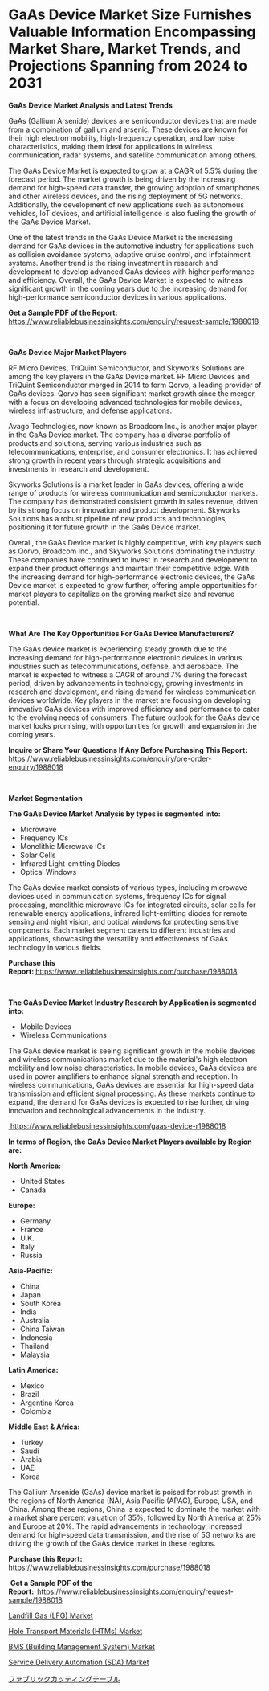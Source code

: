 <p><h1>GaAs Device Market Size Furnishes Valuable Information Encompassing Market Share, Market Trends, and Projections Spanning from 2024 to 2031</h1></p><p><strong>GaAs Device Market Analysis and Latest Trends</strong></p>
<p><p>GaAs (Gallium Arsenide) devices are semiconductor devices that are made from a combination of gallium and arsenic. These devices are known for their high electron mobility, high-frequency operation, and low noise characteristics, making them ideal for applications in wireless communication, radar systems, and satellite communication among others.</p><p>The GaAs Device Market is expected to grow at a CAGR of 5.5% during the forecast period. The market growth is being driven by the increasing demand for high-speed data transfer, the growing adoption of smartphones and other wireless devices, and the rising deployment of 5G networks. Additionally, the development of new applications such as autonomous vehicles, IoT devices, and artificial intelligence is also fueling the growth of the GaAs Device Market.</p><p>One of the latest trends in the GaAs Device Market is the increasing demand for GaAs devices in the automotive industry for applications such as collision avoidance systems, adaptive cruise control, and infotainment systems. Another trend is the rising investment in research and development to develop advanced GaAs devices with higher performance and efficiency. Overall, the GaAs Device Market is expected to witness significant growth in the coming years due to the increasing demand for high-performance semiconductor devices in various applications.</p></p>
<p><strong>Get a Sample PDF of the Report:&nbsp;</strong> <a href="https://www.reliablebusinessinsights.com/enquiry/request-sample/1988018">https://www.reliablebusinessinsights.com/enquiry/request-sample/1988018</a></p>
<p>&nbsp;</p>
<p><strong>GaAs Device Major Market Players</strong></p>
<p><p>RF Micro Devices, TriQuint Semiconductor, and Skyworks Solutions are among the key players in the GaAs Device market. RF Micro Devices and TriQuint Semiconductor merged in 2014 to form Qorvo, a leading provider of GaAs devices. Qorvo has seen significant market growth since the merger, with a focus on developing advanced technologies for mobile devices, wireless infrastructure, and defense applications.</p><p>Avago Technologies, now known as Broadcom Inc., is another major player in the GaAs Device market. The company has a diverse portfolio of products and solutions, serving various industries such as telecommunications, enterprise, and consumer electronics. It has achieved strong growth in recent years through strategic acquisitions and investments in research and development.</p><p>Skyworks Solutions is a market leader in GaAs devices, offering a wide range of products for wireless communication and semiconductor markets. The company has demonstrated consistent growth in sales revenue, driven by its strong focus on innovation and product development. Skyworks Solutions has a robust pipeline of new products and technologies, positioning it for future growth in the GaAs Device market.</p><p>Overall, the GaAs Device market is highly competitive, with key players such as Qorvo, Broadcom Inc., and Skyworks Solutions dominating the industry. These companies have continued to invest in research and development to expand their product offerings and maintain their competitive edge. With the increasing demand for high-performance electronic devices, the GaAs Device market is expected to grow further, offering ample opportunities for market players to capitalize on the growing market size and revenue potential.</p></p>
<p>&nbsp;</p>
<p><strong>What Are The Key Opportunities For GaAs Device Manufacturers?</strong></p>
<p><p>The GaAs device market is experiencing steady growth due to the increasing demand for high-performance electronic devices in various industries such as telecommunications, defense, and aerospace. The market is expected to witness a CAGR of around 7% during the forecast period, driven by advancements in technology, growing investments in research and development, and rising demand for wireless communication devices worldwide. Key players in the market are focusing on developing innovative GaAs devices with improved efficiency and performance to cater to the evolving needs of consumers. The future outlook for the GaAs device market looks promising, with opportunities for growth and expansion in the coming years.</p></p>
<p><strong>Inquire or Share Your Questions If Any Before Purchasing This Report:</strong> <a href="https://www.reliablebusinessinsights.com/enquiry/pre-order-enquiry/1988018">https://www.reliablebusinessinsights.com/enquiry/pre-order-enquiry/1988018</a></p>
<p>&nbsp;</p>
<p><strong>Market Segmentation</strong></p>
<p><strong>The GaAs Device Market Analysis by types is segmented into:</strong></p>
<p><ul><li>Microwave</li><li>Frequency ICs</li><li>Monolithic Microwave ICs</li><li>Solar Cells</li><li>Infrared Light-emitting Diodes</li><li>Optical Windows</li></ul></p>
<p><p>The GaAs device market consists of various types, including microwave devices used in communication systems, frequency ICs for signal processing, monolithic microwave ICs for integrated circuits, solar cells for renewable energy applications, infrared light-emitting diodes for remote sensing and night vision, and optical windows for protecting sensitive components. Each market segment caters to different industries and applications, showcasing the versatility and effectiveness of GaAs technology in various fields.</p></p>
<p><strong>Purchase this Report:&nbsp;</strong><a href="https://www.reliablebusinessinsights.com/purchase/1988018">https://www.reliablebusinessinsights.com/purchase/1988018</a></p>
<p>&nbsp;</p>
<p><strong>The GaAs Device Market Industry Research by Application is segmented into:</strong></p>
<p><ul><li>Mobile Devices</li><li>Wireless Communications</li></ul></p>
<p><p>The GaAs device market is seeing significant growth in the mobile devices and wireless communications market due to the material's high electron mobility and low noise characteristics. In mobile devices, GaAs devices are used in power amplifiers to enhance signal strength and reception. In wireless communications, GaAs devices are essential for high-speed data transmission and efficient signal processing. As these markets continue to expand, the demand for GaAs devices is expected to rise further, driving innovation and technological advancements in the industry.</p></p>
<p><a href="https://www.reliablebusinessinsights.com/gaas-device-r1988018">&nbsp;https://www.reliablebusinessinsights.com/gaas-device-r1988018</a></p>
<p><strong>In terms of Region, the GaAs Device Market Players available by Region are:</strong></p>
<p>
    <p> <strong> North America: </strong>
        <ul>
            <li>United States</li>
            <li>Canada</li>
        </ul>
        </p> 
    <p> <strong> Europe: </strong>
        <ul>
            <li>Germany</li>
            <li>France</li>
            <li>U.K.</li>
            <li>Italy</li>
            <li>Russia</li>
        </ul>
        </p> 
    <p> <strong> Asia-Pacific: </strong>
        <ul>
            <li>China</li>
            <li>Japan</li>
            <li>South Korea</li>
            <li>India</li>
            <li>Australia</li>
            <li>China Taiwan</li>
            <li>Indonesia</li>
            <li>Thailand</li>
            <li>Malaysia</li>
        </ul>
        </p> 
    <p> <strong> Latin America: </strong>
        <ul>
            <li>Mexico</li>
            <li>Brazil</li>
            <li>Argentina Korea</li>
            <li>Colombia</li>
        </ul>
        </p> 
    <p> <strong> Middle East & Africa: </strong>
        <ul>
            <li>Turkey</li>
            <li>Saudi</li>
            <li>Arabia</li>
            <li>UAE</li>
            <li>Korea</li>
        </ul>
    </p>
    </p>
<p><p>The Gallium Arsenide (GaAs) device market is poised for robust growth in the regions of North America (NA), Asia Pacific (APAC), Europe, USA, and China. Among these regions, China is expected to dominate the market with a market share percent valuation of 35%, followed by North America at 25% and Europe at 20%. The rapid advancements in technology, increased demand for high-speed data transmission, and the rise of 5G networks are driving the growth of the GaAs device market in these regions.</p></p>
<p><strong>Purchase this Report: </strong><a href="https://www.reliablebusinessinsights.com/purchase/1988018">https://www.reliablebusinessinsights.com/purchase/1988018</a></p>
<p>&nbsp;<strong>Get a Sample PDF of the Report:&nbsp;&nbsp;</strong><a href="https://www.reliablebusinessinsights.com/enquiry/request-sample/1988018">https://www.reliablebusinessinsights.com/enquiry/request-sample/1988018</a></p>
<p><strong></strong></p>
<p><p><a href="https://www.linkedin.com/pulse/insights-landfill-gas-lfg-market-players-size-geographical-regions-ltnjc?trackingId=7Cazb%2Fa%2FX%2B2lfjf%2BFXMoSw%3D%3D">Landfill Gas (LFG) Market</a></p><p><a href="https://www.linkedin.com/pulse/hole-transport-materials-htms-market-size-share-amp-trends-miqkc?trackingId=SlKm4xAdsvDwKJfiE7glSQ%3D%3D">Hole Transport Materials (HTMs) Market</a></p><p><a href="https://github.com/peachesmcdowel1/Market-Research-Report-List-3/blob/main/bms-building-management-system-market.md">BMS (Building Management System) Market</a></p><p><a href="https://github.com/redneck06/Market-Research-Report-List-4/blob/main/service-delivery-automation-sda-market.md">Service Delivery Automation (SDA) Market</a></p><p><a href="https://medium.com/@chabib.jrq/%E7%94%9F%E5%9C%B0%E3%82%AB%E3%83%83%E3%83%86%E3%82%A3%E3%83%B3%E3%82%B0%E3%83%86%E3%83%BC%E3%83%96%E3%83%AB%E5%B8%82%E5%A0%B4%E3%83%AC%E3%83%9D%E3%83%BC%E3%83%88%E3%81%AF-%E3%81%93%E3%81%AE%E5%B8%82%E5%A0%B4%E3%81%AE%E6%9C%80%E6%96%B0%E3%83%88%E3%83%AC%E3%83%B3%E3%83%89%E3%81%A8%E6%88%90%E9%95%B7%E6%A9%9F%E4%BC%9A%E3%82%92%E6%98%8E%E3%82%89%E3%81%8B%E3%81%AB%E3%81%97%E3%81%BE%E3%81%99-ed5b8cc3a9dc">ファブリックカッティングテーブル</a></p></p>